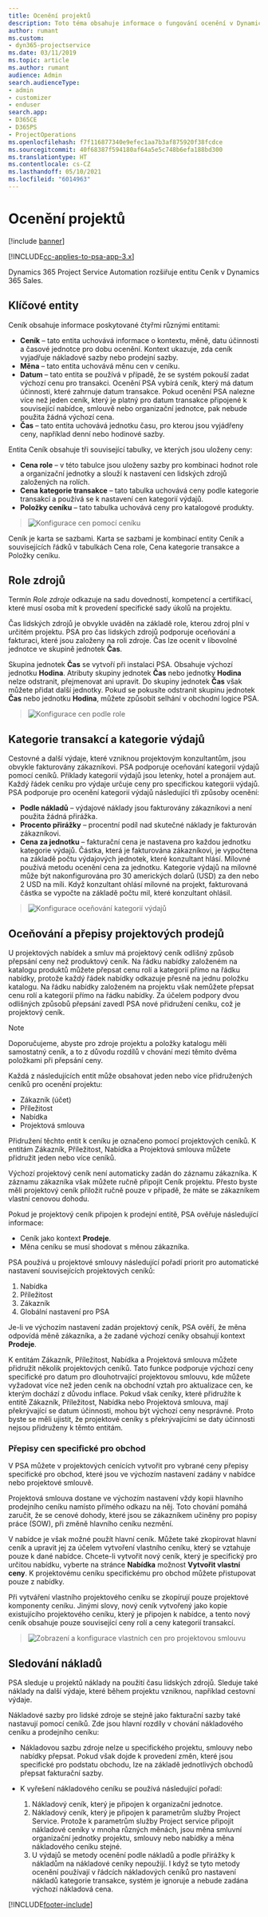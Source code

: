 ```yaml
---
title: Ocenění projektů
description: Toto téma obsahuje informace o fungování ocenění v Dynamics 365 Project Service Automation.
author: rumant
ms.custom:
- dyn365-projectservice
ms.date: 03/11/2019
ms.topic: article
ms.author: rumant
audience: Admin
search.audienceType:
- admin
- customizer
- enduser
search.app:
- D365CE
- D365PS
- ProjectOperations
ms.openlocfilehash: f7f116877340e9efec1aa7b3af875920f38fcdce
ms.sourcegitcommit: 40f68387f594180af64a5e5c748b6efa188bd300
ms.translationtype: HT
ms.contentlocale: cs-CZ
ms.lasthandoff: 05/10/2021
ms.locfileid: "6014963"
---
```

# <a name="project-pricing"></a>Ocenění projektů 

[!include [banner](../includes/psa-now-project-operations.md)]

[!INCLUDE[cc-applies-to-psa-app-3.x](../includes/cc-applies-to-psa-app-3x.md)]

Dynamics 365 Project Service Automation rozšiřuje entitu Ceník v Dynamics 365 Sales. 

## <a name="key-entities"></a>Klíčové entity

Ceník obsahuje informace poskytované čtyřmi různými entitami:

- **Ceník** – tato entita uchovává informace o kontextu, měně, datu účinnosti a časové jednotce pro dobu ocenění. Kontext ukazuje, zda ceník vyjadřuje nákladové sazby nebo prodejní sazby. 
- **Měna** – tato entita uchovává měnu cen v ceníku. 
- **Datum** – tato entita se používá v případě, že se systém pokouší zadat výchozí cenu pro transakci. Ocenění PSA vybírá ceník, který má datum účinnosti, které zahrnuje datum transakce. Pokud ocenění PSA nalezne více než jeden ceník, který je platný pro datum transakce připojené k související nabídce, smlouvě nebo organizační jednotce, pak nebude použita žádná výchozí cena. 
- **Čas** – tato entita uchovává jednotku času, pro kterou jsou vyjádřeny ceny, například denní nebo hodinové sazby. 

Entita Ceník obsahuje tři související tabulky, ve kterých jsou uloženy ceny:

  - **Cena role** – v této tabulce jsou uloženy sazby pro kombinaci hodnot role a organizační jednotky a slouží k nastavení cen lidských zdrojů založených na rolích.
  - **Cena kategorie transakce** – tato tabulka uchovává ceny podle kategorie transakcí a používá se k nastavení cen kategorií výdajů.
  - **Položky ceníku** – tato tabulka uchovává ceny pro katalogové produkty.

> ![Konfigurace cen pomocí ceníku](media/basic-guide-12.png)
 
Ceník je karta se sazbami. Karta se sazbami je kombinací entity Ceník a souvisejících řádků v tabulkách Cena role, Cena kategorie transakce a Položky ceníku.

## <a name="resource-roles"></a>Role zdrojů

Termín *Role zdroje* odkazuje na sadu dovedností, kompetencí a certifikací, které musí osoba mít k provedení specifické sady úkolů na projektu.

Čas lidských zdrojů je obvykle uváděn na základě role, kterou zdroj plní v určitém projektu. PSA pro čas lidských zdrojů podporuje oceňování a fakturaci, které jsou založeny na roli zdroje. Čas lze ocenit v libovolné jednotce ve skupině jednotek **Čas**.

Skupina jednotek **Čas** se vytvoří při instalaci PSA. Obsahuje výchozí jednotku **Hodina**. Atributy skupiny jednotek **Čas** nebo jednotky **Hodina** nelze odstranit, přejmenovat ani upravit. Do skupiny jednotek **Čas** však můžete přidat další jednotky. Pokud se pokusíte odstranit skupinu jednotek **Čas** nebo jednotku **Hodina**, můžete způsobit selhání v obchodní logice PSA.

> ![Konfigurace cen podle role](media/basic-guide-13.png)
 
## <a name="transaction-categories-and-expense-categories"></a>Kategorie transakcí a kategorie výdajů

Cestovné a další výdaje, které vzniknou projektovým konzultantům, jsou obvykle fakturovány zákazníkovi. PSA podporuje oceňování kategorií výdajů pomocí ceníků. Příklady kategorií výdajů jsou letenky, hotel a pronájem aut. Každý řádek ceníku pro výdaje určuje ceny pro specifickou kategorii výdajů. PSA podporuje pro ocenění kategorií výdajů následující tři způsoby ocenění:

- **Podle nákladů** – výdajové náklady jsou fakturovány zákazníkovi a není použita žádná přirážka.
- **Procento přirážky** – procentní podíl nad skutečné náklady je fakturován zákazníkovi. 
- **Cena za jednotku** – fakturační cena je nastavena pro každou jednotku kategorie výdajů. Částka, která je fakturována zákazníkovi, je vypočtena na základě počtu výdajových jednotek, které konzultant hlásí. Mílovné používá metodu ocenění cena za jednotku. Kategorie výdajů na mílovné může být nakonfigurována pro 30 amerických dolarů (USD) za den nebo 2 USD na míli. Když konzultant ohlásí mílovné na projekt, fakturovaná částka se vypočte na základě počtu mil, které konzultant ohlásil.

> ![Konfigurace oceňování kategorií výdajů](media/basic-guide-14.png)
 
## <a name="project-sales-pricing-and-overrides"></a>Oceňování a přepisy projektových prodejů

U projektových nabídek a smluv má projektový ceník odlišný způsob přepsání ceny než produktový ceník. Na řádku nabídky založeném na katalogu produktů můžete přepsat cenu rolí a kategorií přímo na řádku nabídky, protože každý řádek nabídky odkazuje přesně na jednu položku katalogu. Na řádku nabídky založeném na projektu však nemůžete přepsat cenu rolí a kategorií přímo na řádku nabídky. Za účelem podpory dvou odlišných způsobů přepsání zavedl PSA nové přidružení ceníku, což je projektový ceník.

> [!NOTE]
> Doporučujeme, abyste pro zdroje projektu a položky katalogu měli samostatný ceník, a to z důvodu rozdílů v chování mezi těmito dvěma položkami při přepsání ceny.

Každá z následujících entit může obsahovat jeden nebo více přidružených ceníků pro ocenění projektu:

- Zákazník (účet) 
- Příležitost 
- Nabídka 
- Projektová smlouva

Přidružení těchto entit k ceníku je označeno pomocí projektových ceníků. K entitám Zákazník, Příležitost, Nabídka a Projektová smlouva můžete přidružit jeden nebo více ceníků.

Výchozí projektový ceník není automaticky zadán do záznamu zákazníka. K záznamu zákazníka však můžete ručně připojit Ceník projektu. Přesto byste měli projektový ceník přiložit ručně pouze v případě, že máte se zákazníkem vlastní cenovou dohodu. 

Pokud je projektový ceník připojen k prodejní entitě, PSA ověřuje následující informace:

- Ceník jako kontext **Prodeje**. 
- Měna ceníku se musí shodovat s měnou zákazníka. 

PSA používá u projektové smlouvy následující pořadí priorit pro automatické nastavení souvisejících projektových ceníků:

1. Nabídka
2. Příležitost
3. Zákazník 
4. Globální nastavení pro PSA

Je-li ve výchozím nastavení zadán projektový ceník, PSA ověří, že měna odpovídá měně zákazníka, a že zadané výchozí ceníky obsahují kontext **Prodeje**.

K entitám Zákazník, Příležitost, Nabídka a Projektová smlouva můžete přidružit několik projektových ceníků. Tato funkce podporuje výchozí ceny specifické pro datum pro dlouhotrvající projektovou smlouvu, kde můžete vyžadovat více než jeden ceník na obchodní vztah pro aktualizace cen, ke kterým dochází z důvodu inflace. Pokud však ceníky, které přidružíte k entitě Zákazník, Příležitost, Nabídka nebo Projektová smlouva, mají překrývající se datum účinnosti, mohou být výchozí ceny nesprávné. Proto byste se měli ujistit, že projektové ceníky s překrývajícími se daty účinnosti nejsou přidruženy k těmto entitám.

### <a name="deal-specific-price-overrides"></a>Přepisy cen specifické pro obchod

V PSA můžete v projektových cenících vytvořit pro vybrané ceny přepisy specifické pro obchod, které jsou ve výchozím nastavení zadány v nabídce nebo projektové smlouvě.

Projektová smlouva dostane ve výchozím nastavení vždy kopii hlavního prodejního ceníku namísto přímého odkazu na něj. Toto chování pomáhá zaručit, že se cenové dohody, které jsou se zákazníkem učiněny pro popisy práce (SOW), při změně hlavního ceníku nezmění.

V nabídce je však možné použít hlavní ceník. Můžete také zkopírovat hlavní ceník a upravit jej za účelem vytvoření vlastního ceníku, který se vztahuje pouze k dané nabídce. Chcete-li vytvořit nový ceník, který je specifický pro určitou nabídku, vyberte na stránce **Nabídka** možnost **Vytvořit vlastní ceny**. K projektovému ceníku specifickému pro obchod můžete přistupovat pouze z nabídky. 

Při vytváření vlastního projektového ceníku se zkopírují pouze projektové komponenty ceníku. Jinými slovy, nový ceník vytvořený jako kopie existujícího projektového ceníku, který je připojen k nabídce, a tento nový ceník obsahuje pouze související ceny rolí a ceny kategorií transakcí.

> ![Zobrazení a konfigurace vlastních cen pro projektovou smlouvu](media/basic-guide-15.png)
  
## <a name="tracking-costs"></a>Sledování nákladů

PSA sleduje u projektů náklady na použití času lidských zdrojů. Sleduje také náklady na další výdaje, které během projektu vzniknou, například cestovní výdaje.

Nákladové sazby pro lidské zdroje se stejně jako fakturační sazby také nastavují pomocí ceníků. Zde jsou hlavní rozdíly v chování nákladového ceníku a prodejního ceníku:

- Nákladovou sazbu zdroje nelze u specifického projektu, smlouvy nebo nabídky přepsat. Pokud však dojde k provedení změn, které jsou specifické pro podstatu obchodu, lze na základě jednotlivých obchodů přepsat fakturační sazby. 

- K vyřešení nákladového ceníku se používá následující pořadí:

    1. Nákladový ceník, který je připojen k organizační jednotce.
    2. Nákladový ceník, který je připojen k parametrům služby Project Service. Protože k parametrům služby Project service připojit nákladové ceníky v mnoha různých měnách, jsou měna smluvní organizační jednotky projektu, smlouvy nebo nabídky a měna nákladového ceníku stejné.
    3. U výdajů se metody ocenění podle nákladů a podle přirážky k nákladům na nákladové ceníky nepoužijí. I když se tyto metody ocenění používají v řádcích nákladových ceníků pro nastavení nákladů kategorie transakce, systém je ignoruje a nebude zadána výchozí nákladová cena.


[!INCLUDE[footer-include](../includes/footer-banner.md)]